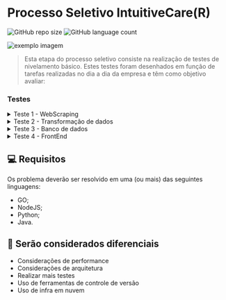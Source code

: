 # Processo Seletivo IntuitiveCare(R)

![GitHub repo size](https://img.shields.io/github/repo-size/marceloapd/Teste-IntuitiveCare?style=for-the-badge)
![GitHub language count](https://img.shields.io/github/languages/count/marceloapd/Teste-IntuitiveCare?style=for-the-badge)

<img src="https://user-images.githubusercontent.com/71731452/138391600-4d6036de-c934-4f3d-987d-827d3f9e5a08.gif" alt="exemplo imagem">

> Esta etapa do processo seletivo consiste na realização de testes de nivelamento básico. Estes testes foram desenhados em função de tarefas realizadas no dia a dia da empresa e têm como objetivo avaliar:

### Testes

<details>
<summary>Teste 1 - WebScraping</summary>
<br>
Neste teste o candidato deverá criar um código (em uma das linguagens mencionadas no fim desse email) que execute as tarefas de código abaixo.
Tarefas de código:
<br><br>
<pre>
1 - Acessar o site: http://www.ans.gov.br/prestadores/tiss-troca-de-informacao-de-saude-suplementar;
2 - Buscar a versão mais recente do Padrão TISS (arquivo - padrao_tiss_componente_organizacional_201902.pdf);
3 - Baixar o componente organizacional;
</pre>
<a href="https://pandas.pydata.org/">Abrir Teste 01</a>
</details>

<details>
<summary>Teste 2 - Transformação de dados</summary>
<br>
Neste teste o candidato deverá criar um código (em uma das linguagens mencionadas no fim desse email) que execute as tarefas de código abaixo.
Tarefas de código:
<br><br>
<pre>
1 - Extrair do pdf do teste 1 acima os dados dos Quadros 30,31,32 (Tabela de categoria do Padrão TISS);
2 - Salvar dados em tabelas estruturadas, em csvs;
3 - Zipar todos os csvs num arquivo "Teste_Intuitive_Care_{seu_nome}.zip".
</pre>
<a href="https://pandas.pydata.org/">Abrir Teste 02</a>
</details>

<details>
<summary>Teste 3 - Banco de dados</summary>
<br>
Neste teste o candidato deverá criar scripts sql (MySQL 8.* ou Postgres >10.0) que execute as tarefas de código abaixo.
<br><br>
Tarefas de Preparação:
<br><br>
<pre>
- Baixar os arquivos dos últimos 2 anos no repositório público (pode ser feito manualmente)
<br>
- Baixar csv do link (pode ser feito manualmente)
</pre>
Tarefas de código:
<br>
<pre>
- Queries de load: criar as queries para carregar o conteúdo dos arquivos obtidos nas tarefas de preparação num:
banco MySQL ou Postgres
  <br>
- Montar uma query analítica que traga a resposta para as seguintes perguntas:
  <br>
- Quais as 10 operadoras que mais tiveram despesas com: 
"EVENTOS/ SINISTROS CONHECIDOS OU AVISADOS  DE ASSISTÊNCIA A SAÚDE MEDICO HOSPITALAR" no último trimestre e no último ano?
</pre>
<a href="https://pandas.pydata.org/">Abrir Teste 03</a>
</details>

<details>
<summary>Teste 4 - FrontEnd</summary>
<br>
Neste teste o candidato deverá criar uma interface web (usando o framework Vue.js) que se comunicará com um servidor em uma das linguagens mencionadas no fim desse email para realizar as tarefas de código abaixo.
Tarefas de código:
<br><br>
<pre>
1 - Baixar csv do link: http://www.ans.gov.br/externo/site_novo/informacoes_avaliacoes_oper/lista_cadop.asp
2 - Criar servidor com rota que realiza uma busca textual no csv e retorne as linhas que mais se assemelham
3 - Criar uma interface usando o framework Vue.js que permita a um usuário fazer essa pesquisa pelo browser
</pre>
<a href="https://pandas.pydata.org/">Abrir Teste 04</a>
</details>

## 💻 Requisitos

Os problema deverão ser resolvido em uma (ou mais) das seguintes linguagens:

- GO;
- NodeJS;
- Python;
- Java.

## 🚀 Serão considerados diferenciais

- Considerações de performance
- Considerações de arquitetura
- Realizar mais testes
- Uso de ferramentas de controle de versão
- Uso de infra em nuvem
